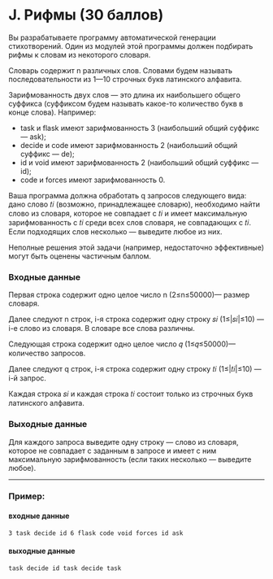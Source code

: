 # J. Рифмы (30 баллов)

Вы разрабатываете программу автоматической генерации стихотворений. Один из модулей этой программы должен подбирать рифмы к словам 
из некоторого словаря.

Словарь содержит n различных слов. Словами будем называть последовательности из 1—10 строчных букв латинского алфавита.

Зарифмованность двух слов — это длина их наибольшего общего суффикса (суффиксом будем называть какое-то количество букв в конце слова). Например:
* task и flask имеют зарифмованность 3 (наибольший общий суффикс — ask);
* decide и code имеют зарифмованность 2 (наибольший общий суффикс — de);
* id и void имеют зарифмованность 2 (наибольший общий суффикс — id);
* code и forces имеют зарифмованность 0.

Ваша программа должна обработать q запросов следующего вида: дано слово 𝑡𝑖 (возможно, принадлежащее словарю), 
необходимо найти слово из словаря, которое не совпадает с 𝑡𝑖 и имеет максимальную зарифмованность с 𝑡𝑖 среди всех слов словаря, не совпадающих с 𝑡𝑖.
Если подходящих слов несколько — выведите любое из них.

Неполные решения этой задачи (например, недостаточно эффективные) могут быть оценены частичным баллом.

### Входные данные

Первая строка содержит одно целое число n (2≤n≤50000)— размер словаря.

Далее следуют n строк, i-я строка содержит одну строку 𝑠𝑖 (1≤|𝑠𝑖|≤10) — i-е слово из словаря. В словаре все слова различны.

Следующая строка содержит одно целое число 𝑞 (1≤𝑞≤50000)— количество запросов.

Далее следуют q строк, i-я строка содержит одну строку 𝑡𝑖 (1≤|𝑡𝑖|≤10) — i-й запрос.

Каждая строка 𝑠𝑖 и каждая строка 𝑡𝑖 состоит только из строчных букв латинского алфавита.

### Выходные данные

Для каждого запроса выведите одну строку — слово из словаря, которое не совпадает с заданным в запросе и имеет с ним 
максимальную зарифмованность (если таких несколько — выведите любое).
___
### Пример:

#### входные данные

`
3
task
decide
id
6
flask
code
void
forces
id
ask
`

#### выходные данные

`
task
decide
id
task
decide
task
`
